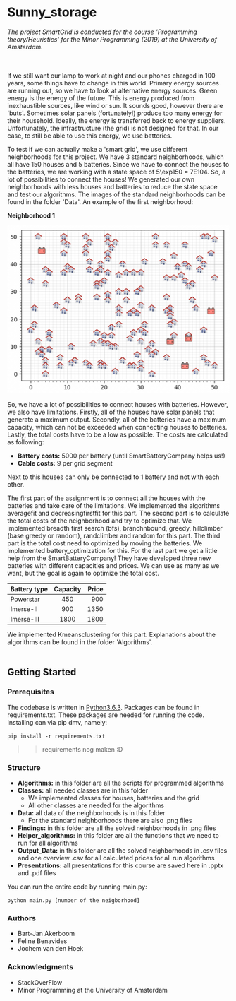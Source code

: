 # Sunny_storage

*The project SmartGrid is conducted for the course 'Programming theory/Heuristics' for the Minor Programming (2019) at the University of Amsterdam.*

<br></br>
If we still want our lamp to work at night and our phones charged in 100 years, some things have to change in this world. Primary energy sources are running out, so we have to look at alternative energy sources. Green energy is the energy of the future. This is energy produced from inexhaustible sources, like wind or sun. It sounds good, however there are 'buts'. Sometimes solar panels (fortunately!) produce too many energy for their household. Ideally, the energy is transferred back to energy suppliers. Unfortunately, the infrastructure (the grid) is not designed for that. In our case, to still be able to use this energy, we use batteries.

To test if we can actually make a 'smart grid', we use different neighborhoods for this project. We have 3 standard neighborhoods, which all have 150 houses and 5 batteries. Since we have to connect the houses to the batteries, we are working with a state space of 5\exp150 = 7E104. So, a lot of possibilities to connect the houses! We generated our own neighborhoods with less houses and batteries to reduce the state space and test our algorithms. The images of the standard neighborhoods can be found in the folder 'Data'. An example of the first neighborhood:

**Neighborhood 1**

<img src="Data/wijk1.png" />

So, we have a lot of possibilities to connect houses with batteries. However, we also have limitations. Firstly, all of the houses have solar panels that generate a maximum output. Secondly, all of the batteries have a maximum capacity, which can not be exceeded when connecting houses to batteries. Lastly, the total costs have to be a low as possible. The costs are calculated as following:
* **Battery costs:** 5000 per battery (until SmartBatteryCompany helps us!)
* **Cable costs:** 9 per grid segment

Next to this houses can only be connected to 1 battery and not with each other.

The first part of the assignment is to connect all the houses with the batteries and take care of the limitations. We implemented the algorithms averagefit and decreasingfirstfit for this part. The second part is to calculate the total costs of the neighborhood and try to optimize that. We implemented breadth first search (bfs), branchnbound, greedy, hillclimber (base greedy or random), randclimber and random for this part. The third part is the total cost need to optimized by moving the batteries. We implemented battery_optimization for this. For the last part we get a little help from the SmartBatteryCompany! They have developed three new batteries with different capacities and prices. We can use as many as we want, but the goal is again to optimize the total cost.


| Battery type   |      Capacity      |  Price |
|----------|:-------------:|------:|
| Powerstar |  450 | 900 |
| Imerse-II |    900   |   1350 |
| Imerse-III | 1800 |    1800 |

We implemented Kmeansclustering for this part. Explanations about the algorithms can be found in the folder 'Algorithms'.
<br></br>

## Getting Started
### Prerequisites

The codebase is written in [Python3.6.3](https://www.python.org/downloads/). Packages can be found in requirements.txt. These packages are needed for running the code. Installing can via pip dmv, namely:

```
pip install -r requirements.txt
```
>> requirements nog maken :D

### Structure
* **Algorithms:** in this folder are all the scripts for programmed algorithms
* **Classes:** all needed classes are in this folder
    * We implemented classes for houses, batteries and the grid
    * All other classes are needed for the algorithms
* **Data:** all data of the neighborhoods is in this folder
    * For the standard neighborhoods there are also .png files
* **Findings:** in this folder are all the solved neighborhoods in .png files
* **Helper_algorithms:** in this folder are all the functions that we need to run for all algorithms
* **Output_Data:** in this folder are all the solved neighborhoods in .csv files and one overview .csv for all calculated prices for all run algorithms
* **Presentations:** all presentations for this course are saved here in .pptx and .pdf files


You can run the entire code by running main.py:

```
python main.py [number of the neigborhood]
```


### Authors
* Bart-Jan Akerboom
* Feline Benavides
* Jochem van den Hoek


### Acknowledgments
* StackOverFlow
* Minor Programming at the University of Amsterdam

